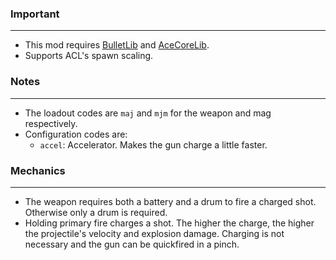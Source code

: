 ### Important
---
- This mod requires [BulletLib](https://gitlab.com/accensi/hd-addons/hdbulletlib) and [AceCoreLib](https://gitlab.com/accensi/hd-addons/acecorelib).
- Supports ACL's spawn scaling.

### Notes
---
- The loadout codes are `maj` and `mjm` for the weapon and mag respectively.
- Configuration codes are:
	- `accel`: Accelerator. Makes the gun charge a little faster.
### Mechanics
---
- The weapon requires both a battery and a drum to fire a charged shot. Otherwise only a drum is required.
- Holding primary fire charges a shot. The higher the charge, the higher the projectile's velocity and explosion damage. Charging is not necessary and the gun can be quickfired in a pinch.